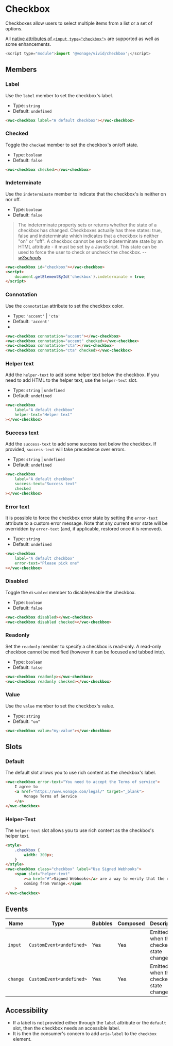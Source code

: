 # Checkbox

Checkboxes allow users to select multiple items from a list or a set of options.

All [native attributes of `<input type="checkbox">`](https://developer.mozilla.org/en-US/docs/Web/HTML/Element/input/checkbox) are supported as well as some enhancements.

```js
<script type="module">import '@vonage/vivid/checkbox';</script>
```

## Members

### Label

Use the `label` member to set the checkbox's label.

- Type: `string`
- Default: `undefined`

```html preview
<vwc-checkbox label="A default checkbox"></vwc-checkbox>
```

### Checked

Toggle the `checked` member to set the checkbox's on/off state.

- Type: `boolean`
- Default: `false`

```html preview
<vwc-checkbox checked></vwc-checkbox>
```

### Indeterminate

Use the `indeterminate` member to indicate that the checkbox's is neither on nor off.

- Type: `boolean`
- Default: `false`

> The indeterminate property sets or returns whether the state of a checkbox has changed.
> Checkboxes actually has three states: true, false and indeterminate which indicates that a checkbox is neither "on" or "off".
> A checkbox cannot be set to indeterminate state by an HTML attribute - it must be set by a JavaScript.
> This state can be used to force the user to check or uncheck the checkbox.
> -- <cite>[w3schools][1]</cite>

[1]: https://www.w3schools.com/jsref/prop_checkbox_indeterminate.asp

```html preview
<vwc-checkbox id="checkbox"></vwc-checkbox>
<script>
	document.getElementById('checkbox').indeterminate = true;
</script>
```

### Connotation

Use the `connotation` attribute to set the checkbox color.

- Type: `'accent'` | `'cta'`
- Default: `'accent'`
-

```html preview
<vwc-checkbox connotation="accent"></vwc-checkbox>
<vwc-checkbox connotation="accent" checked></vwc-checkbox>
<vwc-checkbox connotation="cta"></vwc-checkbox>
<vwc-checkbox connotation="cta" checked></vwc-checkbox>
```

### Helper text

Add the `helper-text` to add some helper text below the checkbox. If you need to add HTML to the helper text, use the `helper-text` slot.

- Type: `string` | `undefined`
- Default: `undefined`

```html preview
<vwc-checkbox
	label="A default checkbox"
	helper-text="Helper text"
></vwc-checkbox>
```

### Success text

Add the `success-text` to add some success text below the checkbox.
If provided, `success-text` will take precedence over errors.

- Type: `string` | `undefined`
- Default: `undefined`

```html preview
<vwc-checkbox
	label="A default checkbox"
	success-text="Success text"
	checked
></vwc-checkbox>
```

### Error text

It is possible to force the checkbox error state by setting the `error-text` attribute to a custom error message.
Note that any current error state will be overridden by `error-text` (and, if applicable, restored once it is removed).

- Type: `string`
- Default: `undefined`

```html preview
<vwc-checkbox
	label="A default checkbox"
	error-text="Please pick one"
></vwc-checkbox>
```

### Disabled

Toggle the `disabled` member to disable/enable the checkbox.

- Type: `boolean`
- Default: `false`

```html preview
<vwc-checkbox disabled></vwc-checkbox>
<vwc-checkbox disabled checked></vwc-checkbox>
```

### Readonly

Set the `readonly` member to specify a checkbox is read-only.
A read-only checkbox cannot be modified (however it can be focused and tabbed into).

- Type: `boolean`
- Default: `false`

```html preview
<vwc-checkbox readonly></vwc-checkbox>
<vwc-checkbox readonly checked></vwc-checkbox>
```

### Value

Use the `value` member to set the checkbox's value.

- Type: `string`
- Default: `"on"`

```html preview
<vwc-checkbox value="my-value"></vwc-checkbox>
```

## Slots

### Default

The default slot allows you to use rich content as the checkbox's label.

```html preview
<vwc-checkbox error-text="You need to accept the Terms of service">
	I agree to
	<a href="https://www.vonage.com/legal/" target="_blank">
		Vonage Terms of Service
	</a>
</vwc-checkbox>
```

### Helper-Text

The `helper-text` slot allows you to use rich content as the checkbox's helper text.

```html preview
<style>
	.checkbox {
		width: 300px;
	}
</style>
<vwc-checkbox class="checkbox" label="Use Signed Webhooks">
	<span slot="helper-text"
		><a href="#">Signed Webhooks</a> are a way to verify that the request is
		coming from Vonage.</span
	>
</vwc-checkbox>
```

## Events

<div class="table-wrapper">

| Name     | Type                     | Bubbles | Composed | Description                             |
| -------- | ------------------------ | ------- | -------- | --------------------------------------- |
| `input`  | `CustomEvent<undefined>` | Yes     | Yes      | Emitted when the checked state changes. |
| `change` | `CustomEvent<undefined>` | Yes     | Yes      | Emitted when the checked state changes. |

</div>

## Accessibility

- If a label is not provided either through the `label` attribute or the `default` slot, then the checkbox needs an accessible label.
- It is then the consumer's concern to add `aria-label` to the `checkbox` element.
